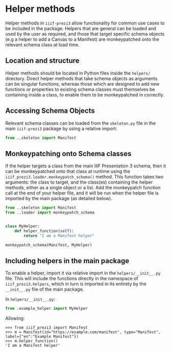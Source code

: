 # Helper methods

Helper methods in `iiif-prezi3` allow functionality for common use cases to be included in the package. Helpers that are general can be loaded and used by the user as required, and those that target specific schema objects (e.g a helper to add a Canvas to a Manifest) are monkeypatched onto the relevant schema class at load time.

## Location and structure
Helper methods should be located in Python files inside the `helpers/` directory. Direct helper methods that take schema objects as arguments can be singular functions, whereas those which are designed to add new functions or properties to existing schema classes must themselves be containing inside a class, to enable them to be monkeypatched in correctly.

## Accessing Schema Objects
Relevant schema classes can be loaded from the `skeleton.py` file in the main `iiif-prezi3` package by using a relative import:
```python
from ..skeleton import Manifest
```

## Monkeypatching onto Schema classes
If the helper targets a class from the main IIIF Presentation 3 schema, then it can be monkeypatched onto that class at runtime using the `iiif_prezi3.loader.monkeypatch_schema()` method.
This function takes two arguments: the class to target, and the class(es) containing the helper methods, either as a single object or a list. Add the monkeypatch function call at the end of your helper file, and it will be run when the helper file is imported by the main package (as detailed below).

```python
from ..skeleton import Manifest
from ..loader import monkeypatch_schema


class MyHelper:
    def helper_function(self):
        return "I am a Manifest helper"

monkeypatch_schema(Manifest, MyHelper)
```


## Including helpers in the main package
To enable a helper, import it via relative import in the `helpers/__init__.py` file. This will include the functions directly in the namespace of `iiif_prezi3.helpers`, which in turn is imported in its entirety by the `__init__.py` file of the main package.

In `helpers/__init__.py`:
```python
from .example_helper import MyHelper
```

Allowing:
```
>>> from iiif_prezi3 import Manifest
>>> m = Manifest(id="https://example.com/manifest", type="Manifest", label={"en":"Example Manifest"})
>>> m.helper_function()
'I am a Manifest helper'
```



